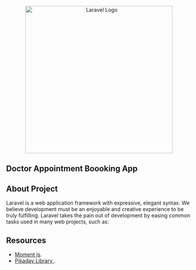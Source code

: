 <p align="center"><a href="https://laravel.com" target="_blank"><img src="https://raw.githubusercontent.com/laravel/art/master/logo-lockup/5%20SVG/2%20CMYK/1%20Full%20Color/laravel-logolockup-cmyk-red.svg" width="400" alt="Laravel Logo"></a></p>

## Doctor Appointment Boooking App

## About Project

Laravel is a web application framework with expressive, elegant syntax. We believe development must be an enjoyable and creative experience to be truly fulfilling. Laravel takes the pain out of development by easing common tasks used in many web projects, such as:

## Resources
- [Moment js](https://cdn.jsdelivr.net/npm/moment@2.30.1/moment.min.js).
- [Pikaday Library ](https://github.com/Pikaday/Pikaday).

